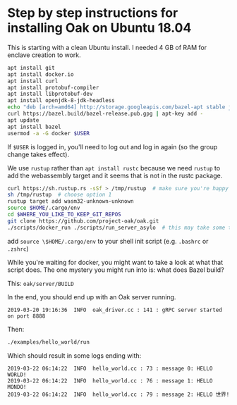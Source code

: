 # Step by step instructions for installing Oak on Ubuntu 18.04

This is starting with a clean Ubuntu install. I needed 4 GB of RAM for enclave
creation to work.

```bash
apt install git
apt install docker.io
apt install curl
apt install protobuf-compiler
apt install libprotobuf-dev
apt install openjdk-8-jdk-headless
echo "deb [arch=amd64] http://storage.googleapis.com/bazel-apt stable jdk1.8" | tee /etc/apt/sources.list.d/bazel.list
curl https://bazel.build/bazel-release.pub.gpg | apt-key add -
apt update
apt install bazel
usermod -a -G docker $USER
```

If `$USER` is logged in, you'll need to log out and log in again (so the group
change takes effect).

We use `rustup` rather than `apt install rustc` because we need `rustup` to add
the webassembly target and it seems that is not in the rustc package.

```bash
curl https://sh.rustup.rs -sSf > /tmp/rustup  # make sure you're happy to run
sh /tmp/rustup  # choose option 1
rustup target add wasm32-unknown-unknown
source $HOME/.cargo/env
cd $WHERE_YOU_LIKE_TO_KEEP_GIT_REPOS
git clone https://github.com/project-oak/oak.git
./scripts/docker_run ./scripts/run_server_asylo  # this may take some time
```

add `source \$HOME/.cargo/env` to your shell init script (e.g. `.bashrc` or
`.zshrc`)

While you're waiting for docker, you might want to take a look at what that
script does. The one mystery you might run into is: what does Bazel build?

This: `oak/server/BUILD`

In the end, you should end up with an Oak server running.

```log
2019-03-20 19:16:36  INFO  oak_driver.cc : 141 : gRPC server started on port 8888
```

Then:

```bash
./examples/hello_world/run
```

Which should result in some logs ending with:

```log
2019-03-22 06:14:22  INFO  hello_world.cc : 73 : message 0: HELLO WORLD!
2019-03-22 06:14:22  INFO  hello_world.cc : 76 : message 1: HELLO MONDO!
2019-03-22 06:14:22  INFO  hello_world.cc : 79 : message 2: HELLO 世界!
```
